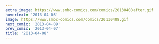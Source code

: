 ```yaml
---
extra_image: https://www.smbc-comics.com/comics/20130408after.gif
hovertext: '2013-04-08'
image: https://www.smbc-comics.com/comics/20130408.gif
next_comic: '2013-04-09'
prev_comic: '2013-04-07'
title: '2013-04-08'
---
```


